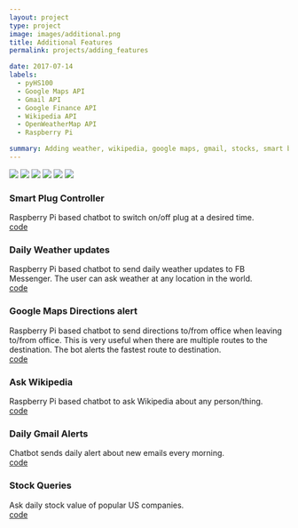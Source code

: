 ```yaml
---
layout: project
type: project
image: images/additional.png
title: Additional Features
permalink: projects/adding_features

date: 2017-07-14
labels:
  - pyHS100
  - Google Maps API
  - Gmail API
  - Google Finance API
  - Wikipedia API
  - OpenWeatherMap API
  - Raspberry Pi

summary: Adding weather, wikipedia, google maps, gmail, stocks, smart bulb features to Raspberry Pi Chat bot.
---
```


<div class="ui small rounded images">
  <img class="ui image" src="../images/bulb.jpg">
  <img class="ui image" src="../images/gmaps.png">
  <img class="ui image" src="../images/gmail.png">
  <img class="ui image" src="../images/wiki.png">
  <img class="ui image" src="../images/weather.jpg">
  <img class="ui image" src="../images/stock.png">
</div>

### Smart Plug Controller
Raspberry Pi based chatbot to switch on/off plug at a desired time.<br/>
[code](https://github.com/arunn314/smartybot/blob/master/plug_handler.py)

### Daily Weather updates
Raspberry Pi based chatbot to send daily weather updates to FB Messenger. The user can ask weather at any location in the world.  
[code](https://github.com/arunn314/smartybot/blob/master/weather_handler.py)

### Google Maps Directions alert
Raspberry Pi based chatbot to send directions to/from office when leaving to/from office. This is very useful when there are multiple routes to the destination. The bot alerts the fastest route to destination.  
[code](https://github.com/arunn314/smartybot/blob/master/gmaps_handler.py)

### Ask Wikipedia
Raspberry Pi based chatbot to ask Wikipedia about any person/thing.  
[code](https://github.com/arunn314/smartybot/blob/master/wiki_handler.py)

### Daily Gmail Alerts
Chatbot sends daily alert about new emails every morning.  
[code](https://github.com/arunn314/smartybot/blob/master/gmail_handler.py)

### Stock Queries
Ask daily stock value of popular US companies.  
[code](https://github.com/arunn314/smartybot/blob/master/stock_handler.py)
